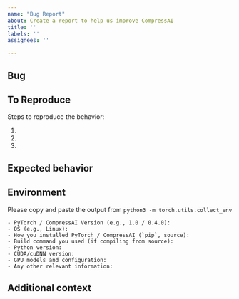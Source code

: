 ```yaml
---
name: "Bug Report"
about: Create a report to help us improve CompressAI
title: ''
labels: ''
assignees: ''

---
```


## Bug

<!-- A clear and concise description of what the bug is. -->

## To Reproduce

Steps to reproduce the behavior:

1.
1.
1.

<!-- If you have a code sample, error messages, stack traces, please provide it here as well -->

## Expected behavior

<!-- A clear and concise description of what you expected to happen. -->

## Environment

Please copy and paste the output from `python3 -m torch.utils.collect_env`

```
- PyTorch / CompressAI Version (e.g., 1.0 / 0.4.0):
- OS (e.g., Linux):
- How you installed PyTorch / CompressAI (`pip`, source):
- Build command you used (if compiling from source):
- Python version:
- CUDA/cuDNN version:
- GPU models and configuration:
- Any other relevant information:
```

## Additional context

<!-- Add any other context about the problem here. -->
